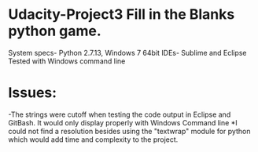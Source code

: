 # Udacity-Project3 Fill in the Blanks python game. 
System specs- Python 2.7.13, Windows 7 64bit
IDEs- Sublime and Eclipse
Tested with Windows command line
# Issues: 
-The strings were cutoff when testing the code output in Eclipse and GitBash. It would only display properly with Windows Command line
*I could not find a resolution besides using the "textwrap" module for python which would add time and complexity to the project. 
